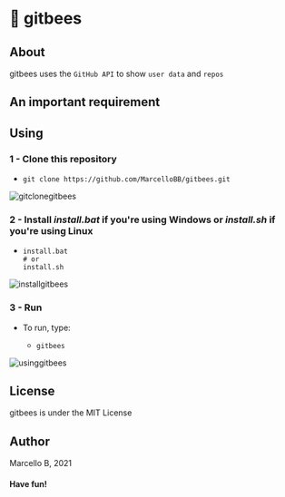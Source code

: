 # 🐝 gitbees
## About
gitbees uses the `GitHub API` to show `user data` and `repos`

## An important requirement

## Using
### 1 -  Clone this repository
  * ```shell
    git clone https://github.com/MarcelloBB/gitbees.git
    ```
  ![gitclonegitbees](https://user-images.githubusercontent.com/88407713/149401379-c0978d1b-0589-4e03-b94d-80d1f435d3f7.png)
  
### 2 - Install _install.bat_ if you're using Windows or _install.sh_ if you're using Linux   
  * ```shell
    install.bat
    # or
    install.sh
    ```
 ![installgitbees](https://user-images.githubusercontent.com/88407713/149401705-95200f77-ce93-4385-b300-bdd494a8d278.png)
  
### 3 - Run
  * To run, type:
    * ```shell
      gitbees
      ```
 ![usinggitbees](https://user-images.githubusercontent.com/88407713/149402084-c9b81b71-8b21-4f59-8616-0fa88c34b9b7.png)

## License
gitbees is under the MIT License
## Author
Marcello B, 2021

#### Have fun!
